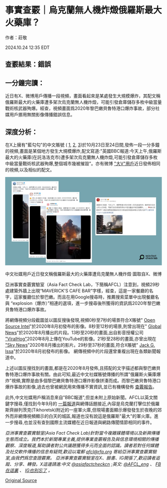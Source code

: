 # 事實查覈｜烏克蘭無人機炸燬俄羅斯最大火藥庫？

作者：莊敬

2024.10.24 12:35 EDT

## 查覈結果：錯誤

## 一分鐘完讀：

近日有X、微博用戶傳播一段視頻，畫面看起來是某處發生大規模爆炸，其配文稱俄羅斯最大的火藥庫遭多架次烏克蘭無人機炸燬，可能引發倉庫儲存多枚中級當量戰術核武器殉爆。經查，視頻畫面爲2020年黎巴嫩貝魯特港口爆炸事故，部分社媒用戶挪用無關影像傳播錯誤信息。

## 深度分析：

在X上擁有"藍勾勾"的中文賬號 ( [1](https://twitter.com/fang_danie121/status/1849041484059996536), [2](https://x.com/DXDWX999/status/1849264940454150653), [3](https://twitter.com/zhihui999/status/1849264620994695361))於10月23日至24日間,發佈一段一分多鐘的視頻,畫面是某個地方發生大規模爆炸,配文寫道:"英國BBC報道:今天上午,俄羅斯最大的火藥庫(在託洛洛克市)遭多架次烏克蘭無人機炸燬,可能引發倉庫儲存多枚中級當量戰術核武器殉爆,整個城市幾被摧毀"。亦有微博 ["大V"用戶](https://m.weibo.cn/detail/5092782290764851)近日發佈相同的視頻,以及相似的配文。

![1(6).png](images/BU2VQ5G5HHAMI5NHWQ3BS6V4AM.png)

中文社媒用戶近日發文稱俄羅斯最大的火藥庫遭烏克蘭無人機炸燬 圖取自X、微博

亞洲事實查覈實驗室（Asia Fact Check Lab，下簡稱AFCL）注意到，視頻29秒處建築外牆上出現“MAVERICK’S CAFE BAR”字樣，經查，這是一家餐廳的名字，這家餐廳位於黎巴嫩。而且在用Google搜尋時，推薦搜索菜單中出現餐廳名與 “explosion（爆炸）”相連的選項，進一步搜尋後所獲得的資訊爲2020年黎巴嫩貝魯特港口爆炸事故。

將網傳視頻分段截圖並以圖反搜後發現,視頻0秒至7秒的場景符合X賬號" [Open Source Intel](https://twitter.com/Osint613/status/1290766295315644416)"於2020年8月初發布的影像。8秒至12秒的場景,則曾出現在" [Global News](https://www.youtube.com/watch?v=LNDhIGR-83w&t=23s)"於2020年8月播出的片段。13秒至20秒的畫面,出自影音授權公司 ["ViralHog"](https://www.youtube.com/watch?v=BnWvq9bQkp0)2020年8月上傳在YouTube的影像。21秒至28秒的畫面,亦曾出現在 ["Sky News](https://www.youtube.com/watch?v=FnSr820S2Mk)"2020年8月播出的影片。29秒至37秒的畫面,符合X賬號" [Jack G. Issa](https://twitter.com/Yaacoubissa/status/1290945819487739904)"於2020年8月初發布的影像。 網傳視頻中的片段還曾重複出現在各類新聞報道中。

上述以圖反搜找到的畫面,都是在2020年8月發佈,且搭配的文字描述都與黎巴嫩貝魯特港口爆炸事故有關。由此可知,最近中文社媒賬號傳播的所謂"俄羅斯火藥庫爆炸"視頻,實際是由多個黎巴嫩貝魯特港口爆炸影像拼湊而成。而黎巴嫩貝魯特港口爆炸事故的影像,過去也曾被網民用來傳播不實資訊,並已有機構發佈 [查覈報告](https://tfc-taiwan.org.tw/articles/9089)。

此外,中文社媒用戶稱消息來自"BBC報道",但並未附上原始新聞。AFCL以英文關鍵字搜尋,僅找到今年9月的 [一篇報道](https://www.bbc.com/news/videos/cwy9pkrpyjdo)與網傳話題接近,內容是烏克蘭打擊位於俄羅斯齊赫列茨克(Tikhoretsk)附近的一座軍火庫,但現場畫面顯示爆發發生於夜晚的郊外而非網傳視頻顯示的白天的城區,報道也沒有說這是俄羅斯"最大"的軍火庫。進一步搜尋,也並沒有查到國際主流媒體在近日報道與網路傳聞情節相同的事件。

*亞洲事實查覈實驗室(Asia Fact Check Lab)針對當今複雜媒體環境以及新興傳播生態而成立。我們本於新聞專業主義,提供專業查覈報告及與信息環境相關的傳播觀察、深度報道,幫助讀者對公共議題獲得多元而全面的認識。讀者若對任何媒體及社交軟件傳播的信息有疑問,歡迎以電郵*  [*afcl@rfa.org*](mailto:afcl@rfa.org)  *寄給亞洲事實查覈實驗室,由我們爲您查證覈實。* *亞洲事實查覈實驗室在X、臉書、IG開張了,歡迎讀者追蹤、分享、轉發。X這邊請進:中文*  [*@asiafactcheckcn*](https://twitter.com/asiafactcheckcn)  *;英文:*  [*@AFCL\_eng*](https://twitter.com/AFCL_eng)  *、*  [*FB在這裏*](https://www.facebook.com/asiafactchecklabcn)  *、*  [*IG也別忘了*](https://www.instagram.com/asiafactchecklab/)  *。*



[Original Source](https://www.rfa.org/mandarin/shishi-hecha/hc-ukraine-bombing-russia-10242024123517.html)